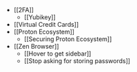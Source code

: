 - [[2FA]]
	- [[Yubikey]]
- [[Virtual Credit Cards]]
- [[Proton Ecosystem]]
	- [[Securing Proton Ecosystem]]
- [[Zen Browser]]
	- [[Hover to get sidebar]]
	- [[Stop asking for storing passwords]]